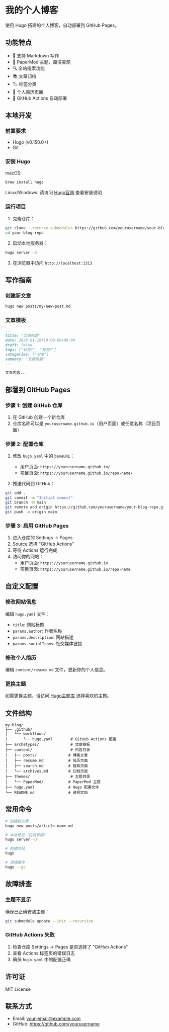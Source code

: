 # 我的个人博客

使用 Hugo 搭建的个人博客，自动部署到 GitHub Pages。

## 功能特点

- 📝 支持 Markdown 写作
- 🎨 PaperMod 主题，简洁美观
- 🔍 全站搜索功能
- 📚 文章归档
- 🏷️ 标签分类
- 📄 个人简历页面
- 🚀 GitHub Actions 自动部署

## 本地开发

### 前置要求

- Hugo (v0.150.0+)
- Git

### 安装 Hugo

macOS:
```bash
brew install hugo
```

Linux/Windows:
请访问 [Hugo官网](https://gohugo.io/installation/) 查看安装说明

### 运行项目

1. 克隆仓库：
```bash
git clone --recurse-submodules https://github.com/yourusername/your-blog-repo.git
cd your-blog-repo
```

2. 启动本地服务器：
```bash
hugo server -D
```

3. 在浏览器中访问 `http://localhost:1313`

## 写作指南

### 创建新文章

```bash
hugo new posts/my-new-post.md
```

### 文章模板

```markdown
---
title: "文章标题"
date: 2025-01-18T10:00:00+08:00
draft: false
tags: ["标签1", "标签2"]
categories: ["分类"]
summary: "文章摘要"
---

文章内容...
```

## 部署到 GitHub Pages

### 步骤 1: 创建 GitHub 仓库

1. 在 GitHub 创建一个新仓库
2. 仓库名称可以是 `yourusername.github.io`（用户页面）或任意名称（项目页面）

### 步骤 2: 配置仓库

1. 修改 `hugo.yaml` 中的 `baseURL`：
   - 用户页面: `https://yourusername.github.io/`
   - 项目页面: `https://yourusername.github.io/repo-name/`

2. 推送代码到 GitHub：
```bash
git add .
git commit -m "Initial commit"
git branch -M main
git remote add origin https://github.com/yourusername/your-blog-repo.git
git push -u origin main
```

### 步骤 3: 启用 GitHub Pages

1. 进入仓库的 Settings → Pages
2. Source 选择 "GitHub Actions"
3. 等待 Actions 运行完成
4. 访问你的网站：
   - 用户页面: `https://yourusername.github.io`
   - 项目页面: `https://yourusername.github.io/repo-name`

## 自定义配置

### 修改网站信息

编辑 `hugo.yaml` 文件：

- `title`: 网站标题
- `params.author`: 作者名称
- `params.description`: 网站描述
- `params.socialIcons`: 社交媒体链接

### 修改个人简历

编辑 `content/resume.md` 文件，更新你的个人信息。

### 更换主题

如需更换主题，请访问 [Hugo主题库](https://themes.gohugo.io/) 选择喜欢的主题。

## 文件结构

```
my-blog/
├── .github/
│   └── workflows/
│       └── hugo.yaml        # GitHub Actions 配置
├── archetypes/              # 文章模板
├── content/                 # 内容目录
│   ├── posts/              # 博客文章
│   ├── resume.md           # 简历页面
│   ├── search.md           # 搜索页面
│   └── archives.md         # 归档页面
├── themes/                  # 主题目录
│   └── PaperMod/           # PaperMod 主题
├── hugo.yaml               # Hugo 配置文件
└── README.md               # 说明文档
```

## 常用命令

```bash
# 创建新文章
hugo new posts/article-name.md

# 本地预览（包括草稿）
hugo server -D

# 构建网站
hugo

# 清理缓存
hugo --gc
```

## 故障排查

### 主题不显示

确保已正确安装主题：
```bash
git submodule update --init --recursive
```

### GitHub Actions 失败

1. 检查仓库 Settings → Pages 是否选择了 "GitHub Actions"
2. 查看 Actions 标签页的错误日志
3. 确保 `hugo.yaml` 中的配置正确

## 许可证

MIT License

## 联系方式

- Email: your-email@example.com
- GitHub: https://github.com/yourusername